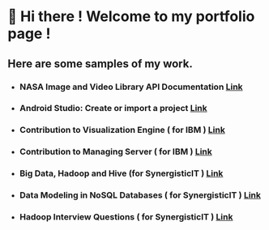 
# :wave: Hi there ! Welcome to my portfolio page !


## Here are some samples of my work. 

* ### NASA Image and Video Library API Documentation [Link](https://ds-gitbook.gitbook.io/nasa-image-and-video-apis/)

* ### Android Studio: Create or import a project [Link](url)

* ### Contribution to Visualization Engine ( for IBM ) [Link](https://github.com/dees101/docs/blob/main/IBM-ITCAM-was-Agent%20Installation%20Guide.pdf)

* ### Contribution to Managing Server ( for IBM ) [Link](url)

* ### Big Data, Hadoop and Hive (for SynergisticIT ) [Link](https://github.com/dees101/docs/blob/main/Big%20Data%2CHadoop%20%26%20Hive.pdf)

* ### Data Modeling in NoSQL Databases ( for SynergisticIT ) [Link](https://github.com/dees101/docs/blob/main/Data%20Modeling%20in%20NoSQL%20Databases.pdf)

* ### Hadoop Interview Questions ( for SynergisticIT ) [Link](https://github.com/dees101/docs/blob/main/Hadoop%20Interview%20Q%26A.pdf)


